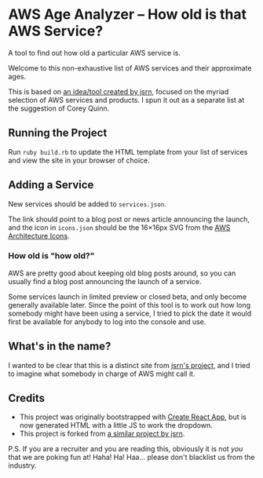 # AWS Age Analyzer – How old is that AWS Service?

A tool to find out how old a particular AWS service is.

Welcome to this non-exhaustive list of AWS services and their approximate ages.

This is based on [an idea/tool created by jsrn](https://github.com/jsrn/howoldisit), focused on the myriad selection of AWS services and products.
I spun it out as a separate list at the suggestion of Corey Quinn.

## Running the Project

Run `ruby build.rb` to update the HTML template from your list of services and view the site in your browser of choice.

## Adding a Service

New services should be added to `services.json`.

The link should point to a blog post or news article announcing the launch, and the icon in `icons.json` should be the 16&times;16px SVG from the [AWS Architecture Icons](https://aws.amazon.com/architecture/icons/).

### How old is "how old?"

AWS are pretty good about keeping old blog posts around, so you can usually find a blog post announcing the launch of a service.

Some services launch in limited preview or closed beta, and only become generally available later.
Since the point of this tool is to work out how long somebody might have been using a service, I tried to pick the date it would first be available for anybody to log into the console and use.

## What's in the name?

I wanted to be clear that this is a distinct site from [jsrn's project](https://github.com/jsrn/howoldisit), and I tried to imagine what somebody in charge of AWS might call it.

## Credits

* This project was originally bootstrapped with [Create React App](https://github.com/facebook/create-react-app), but is now generated HTML with a little JS to work the dropdown.
* This project is forked from [a similar project by jsrn](https://github.com/jsrn/howoldisit).

P.S. If you are a recruiter and you are reading this, obviously it is not *you* that we are poking fun at! Haha! Ha! Haa... please don't blacklist us from the industry.

<!--

- Amazon Elasticsearch
data pipeline
reserved instance reporting
Chime
Workdocs
parallelcluster
amazon activate
amazon iq
amazon managed services (ams)
cdk cloud development kit
aws codebuild
aws codepipeline
gamelift
neuron
elemental
launch wizard
opsworks
-->